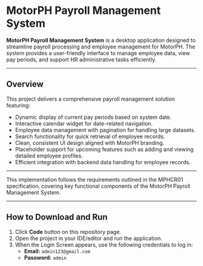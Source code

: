 # MotorPH Payroll Management System

**MotorPH Payroll Management System** is a desktop application designed to streamline payroll processing and employee management for MotorPH. The system provides a user-friendly interface to manage employee data, view pay periods, and support HR administrative tasks efficiently.

---

## Overview

This project delivers a comprehensive payroll management solution featuring:

- Dynamic display of current pay periods based on system date.
- Interactive calendar widget for date-related navigation.
- Employee data management with pagination for handling large datasets.
- Search functionality for quick retrieval of employee records.
- Clean, consistent UI design aligned with MotorPH branding.
- Placeholder support for upcoming features such as adding and viewing detailed employee profiles.
- Efficient integration with backend data handling for employee records.

---

This implementation follows the requirements outlined in the MPHCR01 specification, covering key functional components of the MotorPH Payroll Management System.

---

## How to Download and Run

1. Click **Code** button on this repository page.
2. Open the project in your IDE/editor and run the application.
3. When the Login Screen appears, use the following credentials to log in:
   - **Email:** `admin123@gmail.com`
   - **Password:** `admin`
